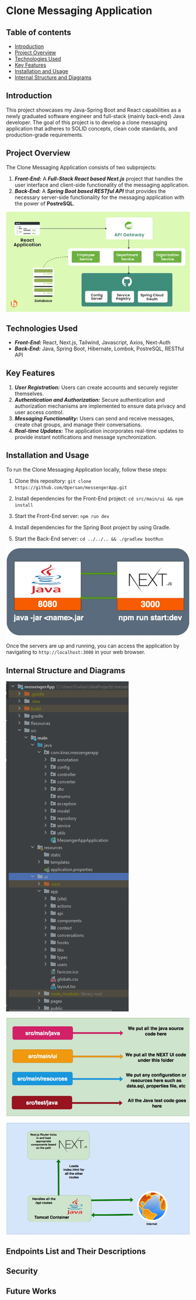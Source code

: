 # Clone Messaging Application

## Table of contents
* [Introduction](#introduction)
* [Project Overview](#project-overview)
* [Technologies Used](#technologies-used)
* [Key Features](#key-features)
* [Installation and Usage](#installation-and-usage)
* [Internal Structure and Diagrams](#internal-structure-and-diagrams)

## Introduction
This project showcases my Java-Spring Boot and React capabilities as a newly graduated software engineer and full-stack (mainly back-end) Java developer. The goal of this project is to develop a clone messaging application that adheres to SOLID concepts, clean code standards, and production-grade requirements.
 
## Project Overview

The Clone Messaging Application consists of two subprojects:

1. **_Front-End:_** A **_Full-Stack React based Next.js_** project that handles the user interface and client-side functionality of the messaging application.
2. **_Back-End:_** A **_Spring Boot based RESTful API_** that provides the necessary server-side functionality for the messaging application with the power of **PostreSQL**.

![](Resources/4.webp)

## Technologies Used

* **_Front-End:_** React, Next.js, Tailwind, Javascript, Axios, Next-Auth
* **_Back-End:_** Java, Spring Boot, Hibernate, Lombok, PostreSQL, RESTful API

## Key Features

1. **_User Registration:_** Users can create accounts and securely register themselves.
2. **_Authentication and Authorization:_** Secure authentication and authorization mechanisms are implemented to ensure data privacy and user access control.
3. **_Messaging Functionality:_** Users can send and receive messages, create chat groups, and manage their conversations.
4. **_Real-time Updates:_** The application incorporates real-time updates to provide instant notifications and message synchronization.



## Installation and Usage

To run the Clone Messaging Application locally, follow these steps:

1. Clone this repository: `git clone https://github.com/Opersan/messengerApp.git`

2. Install dependencies for the Front-End project: `cd src/main/ui && npm install`

3. Start the Front-End server: `npm run dev`
4. Install dependencies for the Spring Boot project by using Gradle.
5. Start the Back-End server: `cd ../../.. && ./gradlew bootRun`

![](Resources/2.webp)

Once the servers are up and running, you can access the application by navigating to `http://localhost:3000` in your web browser.

## Internal Structure and Diagrams

![](Resources/structure.png)

![](Resources/3.webp)

![](Resources/1.webp)

## Endpoints List and Their Descriptions

## Security

## Future Works
